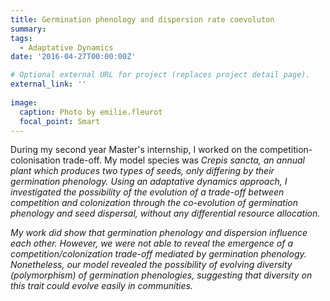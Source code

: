 ```yaml
---
title: Germination phenology and dispersion rate coevoluton
summary: 
tags:
  - Adaptative Dynamics
date: '2016-04-27T00:00:00Z'

# Optional external URL for project (replaces project detail page).
external_link: ''
  
image:
  caption: Photo by emilie.fleurot
  focal_point: Smart
---
```

During my second year Master's internship, I worked on the competition-colonisation trade-off. My model species was <i>Crepis sancta<i>, an annual plant which produces two types of seeds, only differing by their germination phenology.
Using an adaptative dynamics approach, I investigated the possibility of the evolution of a trade-off between competition and colonization through the co-evolution of germination phenology and seed dispersal, without any differential resource allocation. 
  
My work did show that germination phenology and dispersion influence each other. However, we were not able to reveal the emergence of a competition/colonization trade-off mediated by germination phenology. Nonetheless, our model revealed the possibility of evolving diversity (polymorphism) of germination phenologies, suggesting that diversity on this trait could evolve easily in communities.
